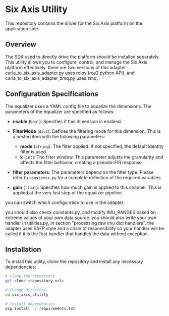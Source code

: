 # Six Axis Utility

This repository contains the driver for the Six Axis platform on the application side.

## Overview

The SDK used to directly drive the platform should be installed separately. This utility allows you to configure, control, and manage the Six Axis platform effectively.
there are two versions of this adapter. carla_to_six_axis_adapter.py uses rclpy (ros2 python API), and carla_to_six_axis_adapter_zmq.py uses zmq.

## Configuration Specifications

The equalizer uses a YAML config file to equalize the dimensions. The parameters of the equalizer are specified as follows:

- **enable** (`bool`): Specifies if this dimension is enabled.

- **FilterMode** (`dict`): Defines the filtering mode for this dimension. This is a nested item with the following parameters:
  - **mode** (`string`): The filter applied. If not specified, the default identity filter is used.
  - **k** (`int`): The filter window. This parameter adjusts the granularity and affects the filter behavior, creating a pseudo-FIR response.

- **filter parameters**: The parameters depend on the filter type. Please refer to `constants.py` for a complete definition of the required variables.

- **gain** (`float`): Specifies how much gain is applied to this channel. This is applied at the very last step of the equalizer pipeline.

you can switch which configuration to use in the adapter.

you should also check constants.py, and modify IMU_RANGES based on extreme values of your own data source.
you should also write your own handler in utilities.py, in section "processing raw imu dict handlers". the adapter uses EAFP style and a chain of responsibility so your handler will be called if it is the first handler that handles the data without exception.

## Installation

To install this utility, clone the repository and install any necessary dependencies:

```sh
# Clone the repository
git clone <repository-url>

# Change directory
cd six_axis_utility

# Install dependencies
pip install -r requirements.txt
